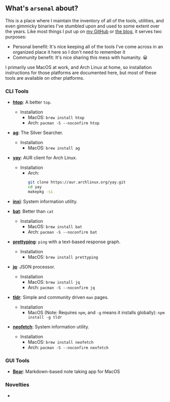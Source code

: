 ## What's `arsenal` about?

This is a place where I maintain the inventory of all of the tools, utilities, and even gimmicky binaries I've stumbled upon and used to some extent over the years. Like most things I put up on [my GitHub](https://github.com/michaeljsmalley) or [the blog](www.smalleycreative.com), it serves two purposes:

* Personal benefit: It's nice keeping all of the tools I've come across in an organized place it here so I don't need to remember it
* Community benefit: It's nice sharing this mess with humanity. 😀

I primarily use MacOS at work, and Arch Linux at home, so installation instructions for those platforms are documented here, but most of these tools are available on other platforms.

### CLI Tools

* **[htop](https://github.com/hishamhm/htop)**: A better `top`.
    * Installation
        * MacOS: `brew install htop`
        * Arch: `pacman -S --noconfirm htop`

* **[ag](https://github.com/ggreer/the_silver_searcher)**: The Silver Searcher.
    * Installation
        * MacOS: `brew install ag`

* **[yay](https://github.com/Jguer/yay)**: AUR client for Arch Linux.
    * Installation
        * Arch:
            ```bash
            git clone https://aur.archlinux.org/yay.git
            cd yay
            makepkg -si
            ```

* **[inxi](https://github.com/smxi/inxi)**: System information utility.

* **[bat](https://github.com/sharkdp/bat)**: Better than `cat` 
    * Installation
        * MacOS: `brew install bat`
        * Arch: `pacman -S --noconfirm bat`

* **[prettyping](https://github.com/denilsonsa/prettyping)**: `ping` with a text-based response graph.
    * Installation
        * MacOS: `brew install prettyping`

* **[jq](https://stedolan.github.io/jq/)**: JSON processor.
    * Installation
        * MacOS: `brew install jq`
        * Arch: `pacman -S --noconfirm jq`

* **[tldr](https://tldr.sh/)**: Simple and community driven `man` pages.
    * Installation
        * MacOS (Note: Requires `npm`, and `-g` means it installs globally): `npm install -g tldr`

* **[neofetch](https://github.com/dylanaraps/neofetch)**: System information utility.
    * Installation
        * MacOS: `brew install neofetch`
        * Arch: `pacman -S --noconfirm neofetch`

### GUI Tools

* **[Bear](http://www.bear-writer.com/)**: Markdown-based note taking app for MacOS
### Novelties

* 
